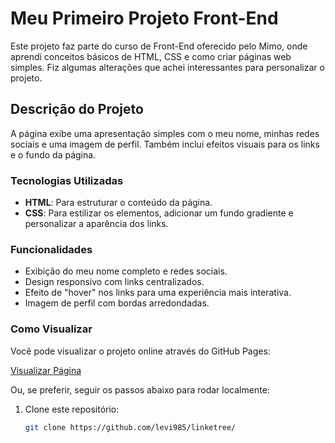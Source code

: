 # Meu Primeiro Projeto Front-End

Este projeto faz parte do curso de Front-End oferecido pelo Mimo, onde aprendi conceitos básicos de HTML, CSS e como criar páginas web simples. Fiz algumas alterações que achei interessantes para personalizar o projeto.

## Descrição do Projeto

A página exibe uma apresentação simples com o meu nome, minhas redes sociais e uma imagem de perfil. Também inclui efeitos visuais para os links e o fundo da página.

### Tecnologias Utilizadas

- **HTML**: Para estruturar o conteúdo da página.
- **CSS**: Para estilizar os elementos, adicionar um fundo gradiente e personalizar a aparência dos links.

### Funcionalidades

- Exibição do meu nome completo e redes sociais.
- Design responsivo com links centralizados.
- Efeito de "hover" nos links para uma experiência mais interativa.
- Imagem de perfil com bordas arredondadas.

### Como Visualizar

Você pode visualizar o projeto online através do GitHub Pages:

[Visualizar Página](https://levi985.github.io/linketree/)

Ou, se preferir, seguir os passos abaixo para rodar localmente:

1. Clone este repositório:
   ```bash
   git clone https://github.com/levi985/linketree/
